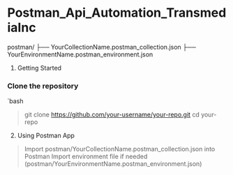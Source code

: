 # Postman_Api_Automation_TransmediaInc
postman/
├── YourCollectionName.postman_collection.json
├── YourEnvironmentName.postman_environment.json

1. Getting Started

### Clone the repository
`bash
> git clone https://github.com/your-username/your-repo.git
> cd your-repo

2. Using Postman App
> Import postman/YourCollectionName.postman_collection.json into Postman
> Import environment file if needed (postman/YourEnvironmentName.postman_environment.json)

